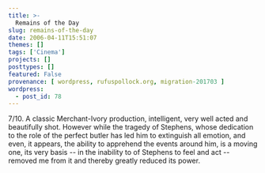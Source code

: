 ```yaml
---
title: >-
  Remains of the Day
slug: remains-of-the-day
date: 2006-04-11T15:51:07
themes: []
tags: ['Cinema']
projects: []
posttypes: []
featured: False
provenance: [ wordpress, rufuspollock.org, migration-201703 ]
wordpress:
  - post_id: 78
---
```


7/10. A classic Merchant-Ivory production, intelligent, very well acted and beautifully shot. However while the tragedy of Stephens, whose dedication to the role of the perfect butler has led him to extinguish all emotion, and even, it appears, the ability to apprehend the events around him, is a moving one, its very basis -- in the inability to of Stephens to feel and act -- removed me from it and thereby greatly reduced its power.  

